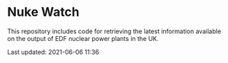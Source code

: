 # Nuke Watch

This repository includes code for retrieving the latest information available on the output of EDF nuclear power plants in the UK.

Last updated: 2021-06-06 11:36